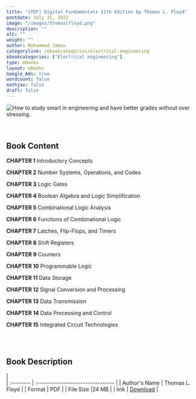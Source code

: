 ```yaml
---
title: "[PDF] Digital Fundamentals 11th Edition by Thomas L. Floyd"
postdate: July 31, 2022
image: "/images/thomaslfloyd.png"
description: ""
alt: ""
weight: ""
author: Mohammad Jamiu
categorylink: /ebookcategories/electrical-engineering
ebookcategories: ["Electrical engineering"]
type: ebooks
layout: ebooks
Google_Ads: true
wordcount: false
mathjax: false
draft: false
---
```


<img loading="lazy" src="/images/thomaslfloyd.png" alt="How to study smart in engineering and have better grades without over stressing.">

</br>
</br>
</br>

## Book Content

**CHAPTER 1**
Introductory Concepts

**CHAPTER 2**
Number Systems, Operations, and Codes

**CHAPTER 3**
Logic Gates

**CHAPTER 4**
Boolean Algebra and Logic Simplification

**CHAPTER 5**
Combinational Logic Analysis

**CHAPTER 6**
Functions of Combinational Logic

**CHAPTER 7**
Latches, Flip-Flops, and Timers

**CHAPTER 8**
Shift Registers

**CHAPTER 9**
Counters

**CHAPTER 10**
Programmable Logic

**CHAPTER 11**
Data Storage

**CHAPTER 12**
Signal Conversion and Processing

**CHAPTER 13**
Data Transmission

**CHAPTER 14**
Data Processing and Control

**CHAPTER 15**
Integrated Circuit Technologies

</br>
</br>

## Book Description

|  
 | :-------- | :-------------------------------- |
| Author's Name | Thomas L. Floyd |
| Format | PDF |
| File Size |24 MB |
| link | <a class="links-to-others" href="https://www.dropbox.com/s/681ybfgrwfhunos/%5BThomas_L._Floyd%5D_Digital_Fundamentals%28BookZZ.org%29.pdf?dl=0">Download</a> |

<!-- | tag | Digital Electronics |   -->
